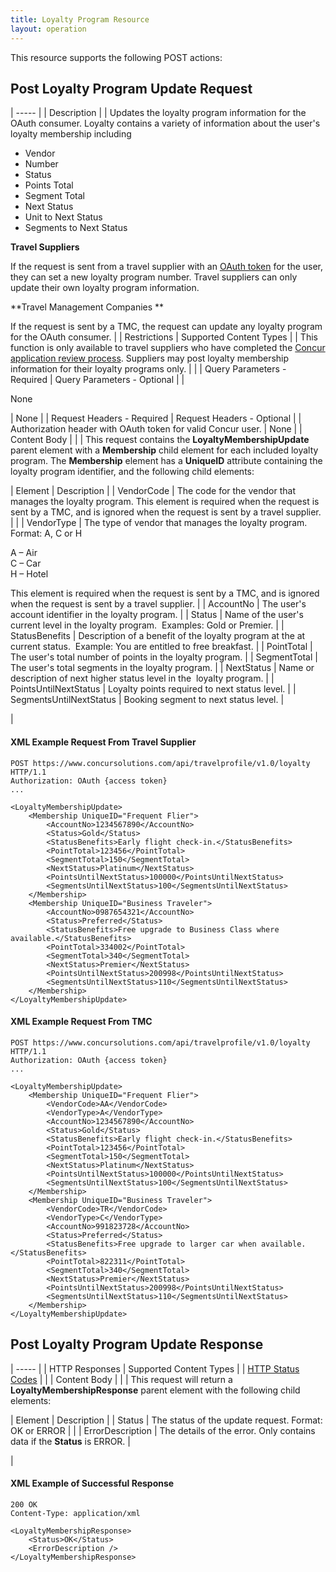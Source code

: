```yaml
---
title: Loyalty Program Resource
layout: operation
---
```





This resource supports the following POST actions:

##  Post Loyalty Program Update Request

| ----- |
|  Description |
|  Updates the loyalty program information for the OAuth consumer. Loyalty contains a variety of information about the user's loyalty membership including

* Vendor
* Number
* Status
* Points Total
* Segment Total
* Next Status
* Unit to Next Status
* Segments to Next Status

**Travel Suppliers**

If the request is sent from a travel supplier with an [OAuth token][1] for the user, they can set a new loyalty program number. Travel suppliers can only update their own loyalty program information.

**Travel Management Companies **

If the request is sent by a TMC, the request can update any loyalty program for the OAuth consumer. |
|  Restrictions |  Supported Content Types |
|  This function is only available to travel suppliers who have completed the [Concur application review process][2]. Suppliers may post loyalty membership information for their loyalty programs only. |   |
|  Query Parameters - Required |  Query Parameters - Optional |
|

None

 |  None |
|  Request Headers - Required |  Request Headers - Optional |
|  Authorization header with OAuth token for valid Concur user. |  None |
|  Content Body |   |
|  This request contains the **LoyaltyMembershipUpdate** parent element with a **Membership** child element for each included loyalty program. The **Membership** element has a **UniqueID** attribute containing the loyalty program identifier, and the following child elements:  

|  Element |  Description |
|  VendorCode |  The code for the vendor that manages the loyalty program. This element is required when the request is sent by a TMC, and is ignored when the request is sent by a travel supplier. |   |
|  VendorType |  The type of vendor that manages the loyalty program. Format: A, C or H

A – Air  
C – Car  
H – Hotel

This element is required when the request is sent by a TMC, and is ignored when the request is sent by a travel supplier. |
|  AccountNo |  The user's account identifier in the loyalty program. |
|  Status |  Name of the user's current level in the loyalty program.  Examples: Gold or Premier. |
|  StatusBenefits |  Description of a benefit of the loyalty program at the at current status.  Example: You are entitled to free breakfast. |
|  PointTotal |  The user's total number of points in the loyalty program. |
|  SegmentTotal |  The user's total segments in the loyalty program. |
|  NextStatus |  Name or description of next higher status level in the  loyalty program. |
|  PointsUntilNextStatus |  Loyalty points required to next status level. |
|  SegmentsUntilNextStatus |  Booking segment to next status level. |

 |

####  XML Example Request From Travel Supplier

    POST https://www.concursolutions.com/api/travelprofile/v1.0/loyalty HTTP/1.1
    Authorization: OAuth {access token}
    ...

    <LoyaltyMembershipUpdate>
        <Membership UniqueID="Frequent Flier">
            <AccountNo>1234567890</AccountNo>
            <Status>Gold</Status>
            <StatusBenefits>Early flight check-in.</StatusBenefits>
            <PointTotal>123456</PointTotal>
            <SegmentTotal>150</SegmentTotal>
            <NextStatus>Platinum</NextStatus>
            <PointsUntilNextStatus>100000</PointsUntilNextStatus>
            <SegmentsUntilNextStatus>100</SegmentsUntilNextStatus>
        </Membership>
        <Membership UniqueID="Business Traveler">
            <AccountNo>0987654321</AccountNo>
            <Status>Preferred</Status>
            <StatusBenefits>Free upgrade to Business Class where available.</StatusBenefits>
            <PointTotal>334002</PointTotal>
            <SegmentTotal>340</SegmentTotal>
            <NextStatus>Premier</NextStatus>
            <PointsUntilNextStatus>200998</PointsUntilNextStatus>
            <SegmentsUntilNextStatus>110</SegmentsUntilNextStatus>
        </Membership>
    </LoyaltyMembershipUpdate>

####  XML Example Request From TMC

    POST https://www.concursolutions.com/api/travelprofile/v1.0/loyalty HTTP/1.1
    Authorization: OAuth {access token}
    ...

    <LoyaltyMembershipUpdate>
        <Membership UniqueID="Frequent Flier">
            <VendorCode>AA</VendorCode>
            <VendorType>A</VendorType>
            <AccountNo>1234567890</AccountNo>
            <Status>Gold</Status>
            <StatusBenefits>Early flight check-in.</StatusBenefits>
            <PointTotal>123456</PointTotal>
            <SegmentTotal>150</SegmentTotal>
            <NextStatus>Platinum</NextStatus>
            <PointsUntilNextStatus>100000</PointsUntilNextStatus>
            <SegmentsUntilNextStatus>100</SegmentsUntilNextStatus>
        </Membership>
        <Membership UniqueID="Business Traveler">
            <VendorCode>TR</VendorCode>
            <VendorType>C</VendorType>
            <AccountNo>991823728</AccountNo>
            <Status>Preferred</Status>
            <StatusBenefits>Free upgrade to larger car when available.</StatusBenefits>
            <PointTotal>822311</PointTotal>
            <SegmentTotal>340</SegmentTotal>
            <NextStatus>Premier</NextStatus>
            <PointsUntilNextStatus>200998</PointsUntilNextStatus>
            <SegmentsUntilNextStatus>110</SegmentsUntilNextStatus>
        </Membership>
    </LoyaltyMembershipUpdate>

##  Post Loyalty Program Update Response

| ----- |
|  HTTP Responses |  Supported Content Types |
|  [HTTP Status Codes][3] |   |
|  Content Body |   |
|  This request will return a **LoyaltyMembershipResponse** parent element with the following child elements:  

|  Element |  Description |
|  Status |  The status of the update request. Format: OK or ERROR |   |
|  ErrorDescription |  The details of the error. Only contains data if the **Status** is ERROR. |

 |

####  XML Example of Successful Response

    200 OK
    Content-Type: application/xml

    <LoyaltyMembershipResponse>
        <Status>OK</Status>
        <ErrorDescription />
    </LoyaltyMembershipResponse>

  


[1]: https://developer.concur.com/oauth-20
[2]: https://developer.concur.com/go-market/app-certification
[3]: https://developer.concur.com/reference/http-codes
